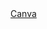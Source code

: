 <a target="_blank" href="https://www.canva.com/design/DAGQyuWch18/NrHreUIBT2f8OksJ9GRvng/edit?utm_content=DAGQyuWch18&utm_campaign=designshare&utm_medium=link2&utm_source=sharebutton">
  Canva
</a>
